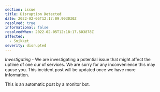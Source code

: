 ```yaml
---
section: issue
title: Disruption Detected
date: 2022-02-05T12:17:09.903030Z
resolved: true
informational: false
resolvedWhen: 2022-02-05T12:18:17.603878Z
affected:
  - Snikket
severity: disrupted
---
```

*Investigating* - We are investigating a potential issue that might affect the uptime of one our of services. We are sorry for any inconvenience this may cause you. This incident post will be updated once we have more information.

This is an automatic post by a monitor bot.
        